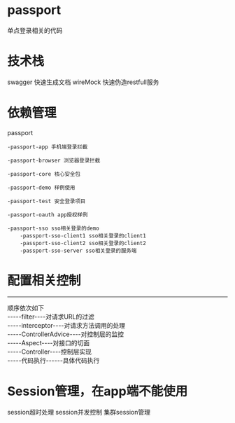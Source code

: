 # passport
单点登录相关的代码

# 技术栈
swagger 快速生成文档
wireMock 快速伪造restfull服务

# 依赖管理
passport

    -passport-app 手机端登录拦截  
    
    -passport-browser 浏览器登录拦截  
    
    -passport-core 核心安全包  
    
    -passport-demo 样例使用  
    
    -passport-test 安全登录项目   
    
    -passport-oauth app授权样例   
    
    -passport-sso sso相关登录的demo
        -passport-sso-client1 sso相关登录的client1
        -passport-sso-client2 sso相关登录的client2
        -passport-sso-server sso相关登录的服务端
    
# 配置相关控制
 --------------------------
 顺序依次如下  
     -----filter----对请求URL的过滤     
     -----interceptor----对请求方法调用的处理   
     -----ControllerAdvice----对控制层的监控  
     -----Aspect----对接口的切面  
     -----Controller----控制层实现  
     -----代码执行------具体代码执行
     
# Session管理，在app端不能使用
session超时处理
session并发控制
集群session管理